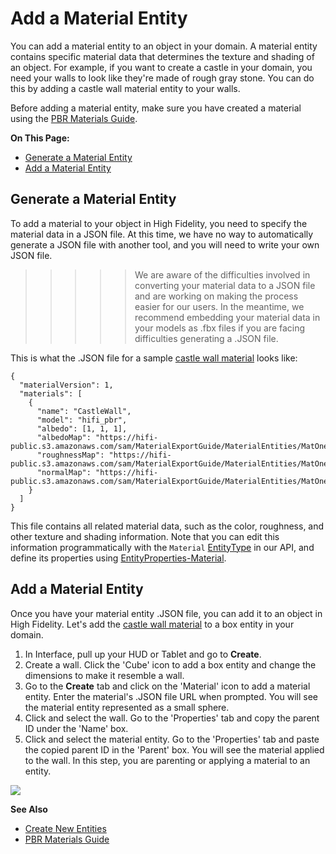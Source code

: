 # Add a Material Entity

You can add a material entity to an object in your domain. A material entity contains specific material data that determines the texture and shading of an object. For example, if you want to create a castle in your domain, you need your walls to look like they're made of rough gray stone. You can do this by adding a castle wall material entity to your walls. 

Before adding a material entity, make sure you have created a material using the [PBR Materials Guide](../3d-models/pbr-materials-guide).

**On This Page:**

+ [Generate a Material Entity](#generate-a-material-entity)
+ [Add a Material Entity](#add-a-material-entity)

## Generate a Material Entity

To add a material to your object in High Fidelity, you need to specify the material data in a JSON file. At this time, we have no way to automatically generate a JSON file with another tool, and you will need to write your own JSON file.

>>>>>We are aware of the difficulties involved in converting your material data to a JSON file and are working on making the process easier for our users. In the meantime, we recommend embedding your material data in your models as .fbx files if you are facing difficulties generating a .JSON file. 

This is what the .JSON file for a sample [castle wall material](https://hifi-public.s3.amazonaws.com/sam/MaterialExportGuide/MaterialEntities/MatOne/CastleWall/CastleWall.hfm.json) looks like:

```
{
  "materialVersion": 1,
  "materials": [
    {
      "name": "CastleWall",
      "model": "hifi_pbr",
      "albedo": [1, 1, 1],
      "albedoMap": "https://hifi-public.s3.amazonaws.com/sam/MaterialExportGuide/MaterialEntities/MatOne/CastleWall/CastleWall_Base_Color.png",
      "roughnessMap": "https://hifi-public.s3.amazonaws.com/sam/MaterialExportGuide/MaterialEntities/MatOne/CastleWall/CCastleWall_Roughness.png",
      "normalMap": "https://hifi-public.s3.amazonaws.com/sam/MaterialExportGuide/MaterialEntities/MatOne/CastleWall/CastleWall_Normal.png"
    }
  ]
}
```

This file contains all related material data, such as the color, roughness, and other texture and shading information. Note that you can edit this information programmatically with the `Material` [EntityType](https://ingerjm0.github.io/hifi-api-docs/entities.html#.EntityType) in our API, and define its properties using [EntityProperties-Material](https://ingerjm0.github.io/hifi-api-docs/entities.html#.EntityProperties-Material).

## Add a Material Entity

Once you have your material entity .JSON file, you can add it to an object in High Fidelity. Let's add the [castle wall material](https://hifi-public.s3.amazonaws.com/sam/MaterialExportGuide/MaterialEntities/MatOne/CastleWall/CastleWall.hfm.json) to a box entity in your domain. 

1. In Interface, pull up your HUD or Tablet and go to **Create**.
2. Create a wall. Click the 'Cube' icon to add a box entity and change the dimensions to make it resemble a wall. 
3. Go to the **Create** tab and click on the 'Material' icon to add a material entity. Enter the material's .JSON file URL when prompted. You will see the material entity represented as a small sphere. 
4. Click and select the wall. Go to the 'Properties' tab and copy the parent ID under the 'Name' box. 
5. Click and select the material entity. Go to the 'Properties' tab and paste the copied parent ID in the 'Parent' box. You will see the material applied to the wall. In this step, you are parenting or applying a material to an entity.

![](_images/material-entity.GIF)

**See Also**

+ [Create New Entities](create-entities)
+ [PBR Materials Guide](../3d-models/pbr-materials-guide)
